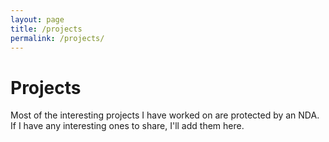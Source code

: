 ```yaml
---
layout: page
title: /projects
permalink: /projects/
---
```


# Projects
Most of the interesting projects I have worked on are protected by an NDA. If I have any interesting ones to share, I'll add them here.

